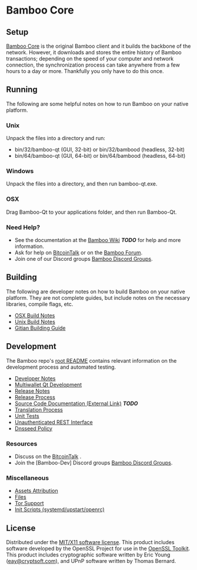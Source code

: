 Bamboo Core
=====================

Setup
---------------------
[Bamboo Core](http://bamboocoin.com) is the original Bamboo client and it builds the backbone of the network. However, it downloads and stores the entire history of Bamboo transactions; depending on the speed of your computer and network connection, the synchronization process can take anywhere from a few hours to a day or more. Thankfully you only have to do this once.

Running
---------------------
The following are some helpful notes on how to run Bamboo on your native platform.

### Unix

Unpack the files into a directory and run:

- bin/32/bamboo-qt (GUI, 32-bit) or bin/32/bambood (headless, 32-bit)
- bin/64/bamboo-qt (GUI, 64-bit) or bin/64/bambood (headless, 64-bit)

### Windows

Unpack the files into a directory, and then run bamboo-qt.exe.

### OSX

Drag Bamboo-Qt to your applications folder, and then run Bamboo-Qt.

### Need Help?

* See the documentation at the [Bamboo Wiki]() ***TODO***
for help and more information.
* Ask for help on [BitcoinTalk]() or on the [Bamboo Forum]().
* Join one of our Discord groups [Bamboo Discord Groups]().

Building
---------------------
The following are developer notes on how to build Bamboo on your native platform. They are not complete guides, but include notes on the necessary libraries, compile flags, etc.

- [OSX Build Notes](build-osx.md)
- [Unix Build Notes](build-unix.md)
- [Gitian Building Guide](gitian-building.md)

Development
---------------------
The Bamboo repo's [root README](https://github.com/eastcoastcrypto/Bamboo/blob/master/README.md) contains relevant information on the development process and automated testing.

- [Developer Notes](developer-notes.md)
- [Multiwallet Qt Development](multiwallet-qt.md)
- [Release Notes](release-notes.md)
- [Release Process](release-process.md)
- [Source Code Documentation (External Link)](https://dev.visucore.com/bitcoin/doxygen/) ***TODO***
- [Translation Process](translation_process.md)
- [Unit Tests](unit-tests.md)
- [Unauthenticated REST Interface](REST-interface.md)
- [Dnsseed Policy](dnsseed-policy.md)

### Resources

* Discuss on the [BitcoinTalk]() .
* Join the [Bamboo-Dev] Discord groups [Bamboo Discord Groups]().

### Miscellaneous
- [Assets Attribution](assets-attribution.md)
- [Files](files.md)
- [Tor Support](tor.md)
- [Init Scripts (systemd/upstart/openrc)](init.md)

License
---------------------
Distributed under the [MIT/X11 software license](http://www.opensource.org/licenses/mit-license.php).
This product includes software developed by the OpenSSL Project for use in the [OpenSSL Toolkit](https://www.openssl.org/). This product includes
cryptographic software written by Eric Young ([eay@cryptsoft.com](mailto:eay@cryptsoft.com)), and UPnP software written by Thomas Bernard.
